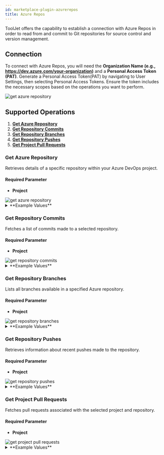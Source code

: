 ```yaml
---
id: marketplace-plugin-azurerepos
title: Azure Repos
---
```


ToolJet offers the capability to establish a connection with Azure Repos in order to read from and commit to Git repositories for source control and version management.

## Connection

To connect with Azure Repos, you will need the **Organization Name (e.g., https://dev.azure.com/your-organization)** and a **Personal Access Token (PAT)**.
Generate a Personal Access Token(PAT) by navigating to User Settings, then selecting Personal Access Tokens. Ensure the token includes the necessary scopes based on the operations you want to perform.

<img className="screenshot-full" src="/img/marketplace/plugins/azurerepos/personal-access-token.png" alt="get azure repository"/>

## Supported Operations

1. **[Get Azure Repository](#get-azure-repository)**
2. **[Get Repository Commits](#get-repository-commits)**
3. **[Get Repository Branches](#get-repository-branches)**
4. **[Get Repository Pushes](#get-repository-pushes)**
5. **[Get Project Pull Requests](#get-project-pull-requests)**

### Get Azure Repository

Retrieves details of a specific repository within your Azure DevOps project.

#### Required Parameter

- **Project**

<img className="screenshot-full" src="/img/marketplace/plugins/azurerepos/get-repo.png" alt="get azure repository"/>

<details id="tj-dropdown">
<summary>**Example Values**</summary>

```json
Project: test
```

</details>

### Get Repository Commits

Fetches a list of commits made to a selected repository.

#### Required Parameter

- **Project**

<img className="screenshot-full" src="/img/marketplace/plugins/azurerepos/get-commits.png" alt="get repository commits"/>

<details id="tj-dropdown">
<summary>**Example Values**</summary>

```json
Project: test
```

</details>

### Get Repository Branches

Lists all branches available in a specified Azure repository.

#### Required Parameter

- **Project**

<img className="screenshot-full" src="/img/marketplace/plugins/azurerepos/get-branches.png" alt="get repository branches"/>

<details id="tj-dropdown">
<summary>**Example Values**</summary>

```json
Project: test
Repository commits: ToolJet
```

</details>

### Get Repository Pushes

Retrieves information about recent pushes made to the repository.

#### Required Parameter

- **Project**

<img className="screenshot-full" src="/img/marketplace/plugins//azurerepos/get-pushes.png" alt="get repository pushes"/>

<details id="tj-dropdown">
<summary>**Example Values**</summary>

```json
Project: test
Repository commits: ToolJet
```

</details>

### Get Project Pull Requests

Fetches pull requests associated with the selected project and repository.

#### Required Parameter

- **Project**

<img className="screenshot-full" src="/img/marketplace/plugins/azurerepos/get-prs.png" alt="get project pull requests"/>

<details id="tj-dropdown">
<summary>**Example Values**</summary>

```json
Project pull requests: test
```

</details>


